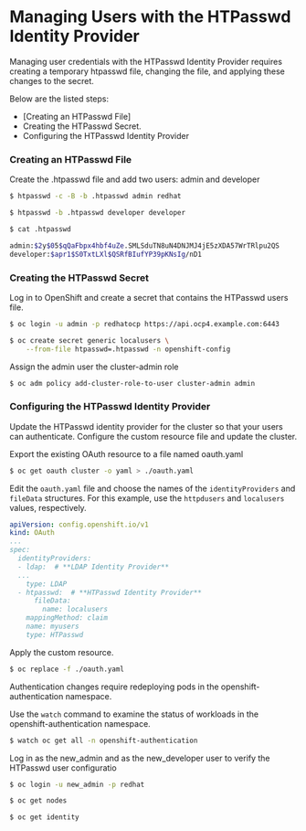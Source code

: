 
# Managing Users with the HTPasswd Identity Provider

Managing user credentials with the HTPasswd Identity Provider requires creating a temporary htpasswd file, changing the file, and applying these changes to the secret.

Below are the listed steps:

- [Creating an HTPasswd File]
- Creating the HTPasswd Secret.
- Configuring the HTPasswd Identity Provider

### Creating an HTPasswd File

Create the .htpasswd file and add two users: admin and developer

```sh
$ htpasswd -c -B -b .htpasswd admin redhat
```

```sh
$ htpasswd -b .htpasswd developer developer
```

```sh
$ cat .htpasswd
```
```sh
admin:$2y$05$qQaFbpx4hbf4uZe.SMLSduTN8uN4DNJMJ4jE5zXDA57WrTRlpu2QS
developer:$apr1$S0TxtLXl$QSRfBIufYP39pKNsIg/nD1
```

### Creating the HTPasswd Secret

Log in to OpenShift and create a secret that contains the HTPasswd users file.

```sh
$ oc login -u admin -p redhatocp https://api.ocp4.example.com:6443
```

```sh
$ oc create secret generic localusers \
    --from-file htpasswd=.htpasswd -n openshift-config
```

Assign the admin user the cluster-admin role

```sh
$ oc adm policy add-cluster-role-to-user cluster-admin admin
```

###  Configuring the HTPasswd Identity Provider

Update the HTPasswd identity provider for the cluster so that your users can authenticate. Configure the custom resource file and update the cluster.

Export the existing OAuth resource to a file named oauth.yaml

```sh
$ oc get oauth cluster -o yaml > ./oauth.yaml
```

Edit the `oauth.yaml` file and choose the names of the `identityProviders` and `fileData` structures. For this example, use the `httpdusers` and `localusers` values, respectively.

```yaml
apiVersion: config.openshift.io/v1
kind: OAuth
...
spec:
  identityProviders:
  - ldap:  # **LDAP Identity Provider**
  ...
    type: LDAP
  - htpasswd:  # **HTPasswd Identity Provider**
      fileData:
        name: localusers
    mappingMethod: claim
    name: myusers
    type: HTPasswd
```

Apply the custom resource.

```bash
$ oc replace -f ./oauth.yaml
```

Authentication changes require redeploying pods in the openshift-authentication namespace.

Use the `watch` command to examine the status of workloads in the openshift-authentication namespace.

```sh
$ watch oc get all -n openshift-authentication
```

Log in as the new_admin and as the new_developer user to verify the HTPasswd user configuratio

```sh
$ oc login -u new_admin -p redhat
```

```sh
$ oc get nodes
```

```sh
$ oc get identity
```

